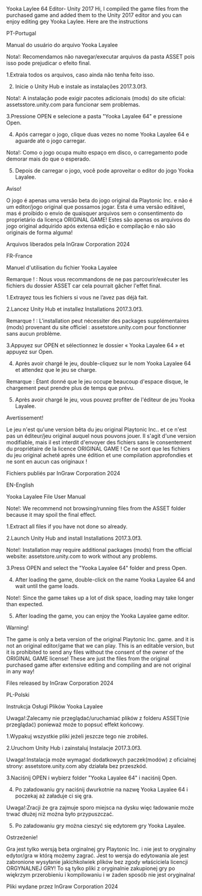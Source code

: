 
Yooka Laylee 64 Editor- Unity 2017
Hi, I compiled the game files from the purchased game and added them to the Unity 2017 editor and you can enjoy editing gey Yooka Laylee.
Here are the instructions

PT-Portugal

Manual do usuário do arquivo Yooka Layalee


Nota!: Recomendamos não navegar/executar arquivos da pasta ASSET pois isso pode prejudicar o efeito final.


1.Extraia todos os arquivos, caso ainda não tenha feito isso.

2. Inicie o Unity Hub e instale as instalações 2017.3.0f3.

Nota!: A instalação pode exigir pacotes adicionais (mods) do site oficial: assetsstore.unity.com para funcionar sem problemas.

3.Pressione OPEN e selecione a pasta "Yooka Layalee 64" e pressione Open.

4. Após carregar o jogo, clique duas vezes no nome Yooka Layalee 64 e aguarde até o jogo carregar.

Nota!: Como o jogo ocupa muito espaço em disco, o carregamento pode demorar mais do que o esperado.

5. Depois de carregar o jogo, você pode aproveitar o editor do jogo Yooka Layalee.



Aviso!

O jogo é apenas uma versão beta do jogo original da Playtonic Inc. e não é um editor/jogo original que possamos jogar.
Esta é uma versão editável, mas é proibido o envio de quaisquer arquivos sem o consentimento do proprietário da licença ORIGINAL GAME!
Estes são apenas os arquivos do jogo original adquirido após extensa edição e compilação e não são originais de forma alguma!

Arquivos liberados pela InGraw Corporation 2024

FR-France

Manuel d'utilisation du fichier Yooka Layalee


Remarque ! : Nous vous recommandons de ne pas parcourir/exécuter les fichiers du dossier ASSET car cela pourrait gâcher l'effet final.


1.Extrayez tous les fichiers si vous ne l’avez pas déjà fait.

2.Lancez Unity Hub et installez Installations 2017.3.0f3.

Remarque ! : L'installation peut nécessiter des packages supplémentaires (mods) provenant du site officiel : assetstore.unity.com pour fonctionner sans aucun problème.

3.Appuyez sur OPEN et sélectionnez le dossier « Yooka Layalee 64 » et appuyez sur Open.

4. Après avoir chargé le jeu, double-cliquez sur le nom Yooka Layalee 64 et attendez que le jeu se charge.

Remarque : Étant donné que le jeu occupe beaucoup d'espace disque, le chargement peut prendre plus de temps que prévu.

5. Après avoir chargé le jeu, vous pouvez profiter de l'éditeur de jeu Yooka Layalee.



Avertissement!

Le jeu n'est qu'une version bêta du jeu original Playtonic Inc.. et ce n'est pas un éditeur/jeu original auquel nous pouvons jouer.
Il s'agit d'une version modifiable, mais il est interdit d'envoyer des fichiers sans le consentement du propriétaire de la licence ORIGINAL GAME !
Ce ne sont que les fichiers du jeu original acheté après une édition et une compilation approfondies et ne sont en aucun cas originaux !

Fichiers publiés par InGraw Corporation 2024


EN-English

Yooka Layalee File User Manual


Note!: We recommend not browsing/running files from the ASSET folder because it may spoil the final effect.


1.Extract all files if you have not done so already.

2.Launch Unity Hub and install Installations 2017.3.0f3.

Note!: Installation may require additional packages (mods) from the official website: assetstore.unity.com to work without any problems.

3.Press OPEN and select the "Yooka Layalee 64" folder and press Open.

4. After loading the game, double-click on the name Yooka Layalee 64 and wait until the game loads.

Note!: Since the game takes up a lot of disk space, loading may take longer than expected.

5. After loading the game, you can enjoy the Yooka Layalee game editor.



Warning!

The game is only a beta version of the original Playtonic Inc. game. and it is not an original editor/game that we can play.
This is an editable version, but it is prohibited to send any files without the consent of the owner of the ORIGINAL GAME license!
These are just the files from the original purchased game after extensive editing and compiling and are not original in any way!

Files released by InGraw Corporation 2024

PL-Polski

Instrukcja Osługi Plików Yooka Layalee


Uwaga!:Zalecamy nie przeglądać/uruchamiać plików z folderu ASSET(nie przeglądać) ponieważ może to popsuć effekt końcowy.


1.Wypakuj wszystkie pliki jeżeli jeszcze tego nie zrobiłeś.

2.Uruchom Unity Hub i zainstaluj Instalacje 2017.3.0f3.

Uwaga!:Instalacja może wymagać dodatkowych paczek(modów) z oficialnej strony: assetstore.unity.com aby działała bez przeszkód.

3.Naciśnij OPEN i wybierz folder "Yooka Layalee 64" i naciśnij Open.

4. Po załadowaniu gry naciśnij dwurkotnie na nazwę Yooka Layalee 64 i poczekaj aż załaduje ci się gra.

Uwaga!:Zracji że gra zajmuje sporo miejsca na dysku więc ładowanie może trwać dłużej niż można było przypuszczać.

5. Po załadowaniu gry można cieszyć się edytorem gry Yooka Layalee.



Ostrzeżenie!

Gra jest tylko wersją beta orginalnej gry Playtonic Inc. i nie jest to oryginalny edytor/gra w którą możemy zagrać.
Jest to wersja do edytowania ale jest zabronione wysyłanie jakichkolwiek plików bez zgody właściciela licencji ORGYNALNEJ GRY!
To są tylko pliki z oryginalnie zakupionej gry po więkrzym przerobieniu i kompilowaniu i w żaden sposób nie jest oryginalna!

Pliki wydane przez InGraw Corporation 2024
